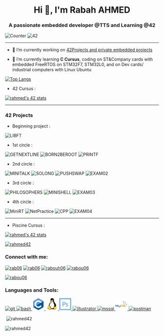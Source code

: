 <h1 align="center">Hi 👋, I'm Rabah AHMED</h1>
<h3 align="center">A passionate embedded developer @TTS and Learning @42</h3>

![Counter](https://komarev.com/ghpvc/?username=rahmed42&color=green&style=flat)
![42](https://badgen.net/badge/Nice/rahmed/orange?cache=86400&icon=https://meta.intra.42.fr/assets/42_logo-7dfc9110a5319a308863b96bda33cea995046d1731cebb735e41b16255106c12.svg)

---


- 🔭 I’m currently working on [42Projects and private embedded projects](https://github.com/rahmed42?tab=repositories)

- 🌱 I’m currently learning **C Cursus**, coding on ST&Company cards with embedded FreeRTOS on STM32F7, STM32L0, and on Dev cards/ industrial computers with Linux Ubuntu


[![Top Langs](https://github-readme-stats.vercel.app/api/top-langs/?username=rahmed42&layout=compact&theme=prussian)](https://github.com/rahmed42/github-readme-stats)


- 42 Cursus :

[![rahmed's 42 stats](https://badge42.vercel.app/api/v2/cl1mbvsmg00260alc05de4fvo/stats?cursusId=21&coalitionId=117)](https://github.com/JaeSeoKim/badge42)


---

### 42 Projects

- Beginning project :

![LIBFT](https://badgen.net/badge/Libft/125/blue?cache=86400&icon=https://meta.intra.42.fr/assets/42_logo-7dfc9110a5319a308863b96bda33cea995046d1731cebb735e41b16255106c12.svg)


- 1st circle :

![GETNEXTLINE](https://badgen.net/badge/GetNextLine/125/blue/?cache=86400&icon=https://meta.intra.42.fr/assets/42_logo-7dfc9110a5319a308863b96bda33cea995046d1731cebb735e41b16255106c12.svg)
![BORN2BEROOT](https://badgen.net/badge/Born2beRoot/125/blue?cache=86400&icon=https://meta.intra.42.fr/assets/42_logo-7dfc9110a5319a308863b96bda33cea995046d1731cebb735e41b16255106c12.svg)
![PRINTF](https://badgen.net/badge/printf/100/green?cache=86400&icon=https://meta.intra.42.fr/assets/42_logo-7dfc9110a5319a308863b96bda33cea995046d1731cebb735e41b16255106c12.svg)


- 2nd circle :

![MINITALK](https://badgen.net/badge/MiniTalk/100/green/?cache=86400&icon=https://meta.intra.42.fr/assets/42_logo-7dfc9110a5319a308863b96bda33cea995046d1731cebb735e41b16255106c12.svg)
![SOLONG](https://badgen.net/badge/SoLong/125/blue/?cache=86400&icon=https://meta.intra.42.fr/assets/42_logo-7dfc9110a5319a308863b96bda33cea995046d1731cebb735e41b16255106c12.svg)
![PUSHSWAP](https://badgen.net/badge/PushSwap/84/green/?cache=86400&icon=https://meta.intra.42.fr/assets/42_logo-7dfc9110a5319a308863b96bda33cea995046d1731cebb735e41b16255106c12.svg)
![EXAM02](https://badgen.net/badge/Exam02/100/green/?cache=86400&icon=https://meta.intra.42.fr/assets/42_logo-7dfc9110a5319a308863b96bda33cea995046d1731cebb735e41b16255106c12.svg)


- 3rd circle :

![PHILOSOPHERS](https://badgen.net/badge/Philosophers/125/blue/?cache=86400&icon=https://meta.intra.42.fr/assets/42_logo-7dfc9110a5319a308863b96bda33cea995046d1731cebb735e41b16255106c12.svg)
![MINISHELL](https://badgen.net/badge/MiniShell/101/blue/?cache=86400&icon=https://meta.intra.42.fr/assets/42_logo-7dfc9110a5319a308863b96bda33cea995046d1731cebb735e41b16255106c12.svg)
![EXAM03](https://badgen.net/badge/Exam03/100/green/?cache=86400&icon=https://meta.intra.42.fr/assets/42_logo-7dfc9110a5319a308863b96bda33cea995046d1731cebb735e41b16255106c12.svg)


- 4th circle :

![MiniRT](https://badgen.net/badge/MiniRT/105/blue/?cache=86400&icon=https://meta.intra.42.fr/assets/42_logo-7dfc9110a5319a308863b96bda33cea995046d1731cebb735e41b16255106c12.svg)
![NetPractice](https://badgen.net/badge/NetPractice/EnCours/purple/?cache=86400&icon=https://meta.intra.42.fr/assets/42_logo-7dfc9110a5319a308863b96bda33cea995046d1731cebb735e41b16255106c12.svg)
![CPP](https://badgen.net/badge/CPP/Module02/purple/?cache=86400&icon=https://meta.intra.42.fr/assets/42_logo-7dfc9110a5319a308863b96bda33cea995046d1731cebb735e41b16255106c12.svg)
![EXAM04](https://badgen.net/badge/Exam04/EnCours/purple/?cache=86400&icon=https://meta.intra.42.fr/assets/42_logo-7dfc9110a5319a308863b96bda33cea995046d1731cebb735e41b16255106c12.svg)

---

- Piscine Cursus :

[![rahmed's 42 stats](https://badge42.vercel.app/api/v2/cl1mbvsmg00260alc05de4fvo/stats?cursusId=9&coalitionId=piscine)](     https://github.com/JaeSeoKim/badge42)



<p align="left"> <a href="https://github.com/ryo-ma/github-profile-trophy"><img src="https://github-profile-trophy.vercel.app/?username=rahmed42&theme=nord&rank=SECRET,SSS,SS,S,AAA,AA,A,B" alt="rahmed42" /></a> </p>


<h3 align="left">Connect with me:</h3>
<p align="left">

</p><a href="https://linkedin.com/in/rab06" target="blank"><img align="center" src="https://raw.githubusercontent.com/rahuldkjain/github-profile-readme-generator/master/src/images/icons/Social/linked-in-alt.svg" alt="rab06" height="30" with="40" /></a>
<a href="https://fb.com/rab06" target="blank"><img align="center" src="https://raw.githubusercontent.com/rahuldkjain/github-profile-readme-generator/master/src/images/icons/Social/facebook.svg" alt="rab06" height="30" width="40" /></a>
<a href="https://instagram.com/rabouh06" target="blank"><img align="center" src="https://raw.githubusercontent.com/rahuldkjain/github-profile-readme-generator/master/src/images/icons/Social/instagram.svg" alt="rabouh06" height="30" width="40" /></a>
<a href="https://twitter.com/rabou06" target="blank"><img align="center" src="https://raw.githubusercontent.com/rahuldkjain/github-profile-readme-generator/master/src/images/icons/Social/twitter.svg" alt="rabou06" height="30" width="40" /></a> </p>

<p align="center"> 
</p><a href="https://twitter.com/rabou06" target="blank"><img src="https://img.shields.io/twitter/follow/rabou06?logo=twitter&style=for-the-badge" alt="rabou06" /></a> </p>

<h3 align="left">Languages and Tools:</h3>
<p align="left"> 
<a href="https://git-scm.com/" target="_blank"> <img src="https://www.vectorlogo.zone/logos/git-scm/git-scm-icon.svg" alt="git" width="40" height="40"/> </a> 
<a href="https://www.gnu.org/software/bash/" target="_blank"> <img src="https://www.vectorlogo.zone/logos/gnu_bash/gnu_bash-icon.svg" alt="bash" width="40" height="40"/> </a> 
<a href="https://www.cprogramming.com/" target="_blank"> <img src="https://raw.githubusercontent.com/devicons/devicon/master/icons/c/c-original.svg" alt="c" width="40" height="40"/> </a> 
<a href="https://www.linux.org/" target="_blank"> <img src="https://raw.githubusercontent.com/devicons/devicon/master/icons/linux/linux-original.svg" alt="linux" width="40" height="40"/> </a> 
<a href="https://www.photoshop.com/en" target="_blank"> <img src="https://raw.githubusercontent.com/devicons/devicon/master/icons/photoshop/photoshop-line.svg" alt="photoshop" width="40" height="40"/> </a> 
<a href="https://www.adobe.com/in/products/illustrator.html" target="_blank"> <img src="https://www.vectorlogo.zone/logos/adobe_illustrator/adobe_illustrator-icon.svg" alt="illustrator" width="40" height="40"/> </a> 
<a href="https://www.microsoft.com/en-us/sql-server" target="_blank"> <img src="https://www.svgrepo.com/show/303229/microsoft-sql-server-logo.svg" alt="mssql" width="40" height="40"/> </a> 
<a href="https://www.mysql.com/" target="_blank"> <img src="https://raw.githubusercontent.com/devicons/devicon/master/icons/mysql/mysql-original-wordmark.svg" alt="mysql" width="40" height="40"/> </a> 
<a href="https://postman.com" target="_blank"> <img src="https://www.vectorlogo.zone/logos/getpostman/getpostman-icon.svg" alt="postman" width="40" height="40"/> </a> </p>


<p>&nbsp;<img align="center" src="https://github-readme-stats.vercel.app/api?username=rahmed42&show_icons=true&theme=nord&locale=en" alt="rahmed42" /></p>

<p><img align="center" src="https://github-readme-streak-stats.herokuapp.com/?user=rahmed42&theme=nord" alt="rahmed42" /></p>
